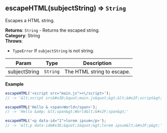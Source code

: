 <a name="escapeHTML"></a>

## escapeHTML(subjectString) ⇒ <code>String</code>
Escapes a HTML string.

**Returns**: <code>String</code> - Returns the escaped string.  
**Category**: String  
**Throws**:

- <code>TypeError</code> If `subjectString` is not string.


| Param | Type | Description |
| --- | --- | --- |
| subjectString | <code>String</code> | The HTML string to escape. |

**Example**  
```js
escapeHTML('<script src="main.js"><\/script>');
// -> '&lt;script src&#x3D;&quot;main.js&quot;&gt;&lt;&#x2F;script&gt;'

escapeHTML('Hello & <span>World</span>');
// -> 'Hello &amp; &lt;span&gt;World&lt;&#x2F;span&gt;'

escapeHTML('<p data-id="1">lorem ipsum</p>');
// -> '&lt;p data-id&#x3D;&quot;1&quot;&gt;lorem ipsum&lt;&#x2F;p&gt;'
```
